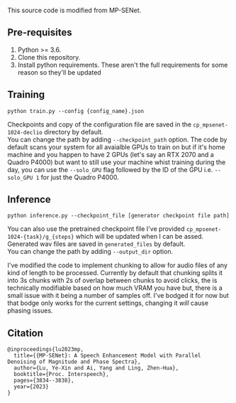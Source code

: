 This source code is modified from MP-SENet.

## Pre-requisites
1. Python >= 3.6.
2. Clone this repository.
3. Install python requirements. These aren't the full requirements for some reason so they'll be updated

## Training
```
python train.py --config {config_name}.json
```
Checkpoints and copy of the configuration file are saved in the `cp_mpsenet-1024-declio` directory by default.<br>
You can change the path by adding `--checkpoint_path` option.
The code by default scans your system for all avaialble GPUs to train on but if it's home machine and you happen to have 2 GPUs (let's say an RTX 2070 and a Quadro P4000) but want to still use your machine whist training during the day, you can use the `--solo_GPU` flag followed by the ID of the GPU i.e. `--solo_GPU 1` for just the Quadro P4000.

## Inference
```
python inference.py --checkpoint_file [generator checkpoint file path]
```
You can also use the pretrained checkpoint file I've provided `cp_mpsenet-1024-{task}/g_{steps}` which will be updated when I can be assed.<br>
Generated wav files are saved in `generated_files` by default.<br>
You can change the path by adding `--output_dir` option.

I've modified the code to implement chunking to allow for audio files of any kind of length to be processed.
Currently by default that chunking splits it into 3s chunks with 2s of overlap between chunks to avoid clicks, the is technically modifiable based on how much VRAM you have but, there is a small issue with it being a number of samples off. I've bodged it for now but that bodge only works for the current settings, changing it *will* cause phasing issues.

## Citation
```
@inproceedings{lu2023mp,
  title={{MP-SENet}: A Speech Enhancement Model with Parallel Denoising of Magnitude and Phase Spectra},
  author={Lu, Ye-Xin and Ai, Yang and Ling, Zhen-Hua},
  booktitle={Proc. Interspeech},
  pages={3834--3838},
  year={2023}
}
```
